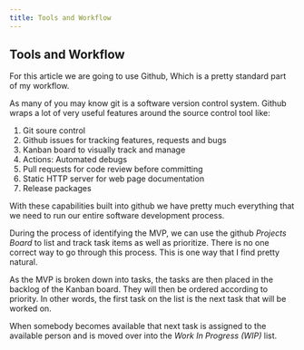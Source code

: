 ```yaml
---
title: Tools and Workflow
---
```


## Tools and Workflow

For this article we are going to use Github, Which is a pretty
standard part of my workflow.

As many of you may know git is a software version control system. 
Github wraps a lot of very useful features around the source control tool
like:

1. Git soure control
2. Github issues for tracking features, requests and bugs
3. Kanban board to visually track and manage
4. Actions: Automated debugs
5. Pull requests for code review before committing
6. Static HTTP server for web page documentation
7. Release packages

With these capabilities built into github we have pretty
much everything that we need to run our entire software development
process. 

During the process of identifying the MVP, we can use the github
*Projects Board* to list and track task items as well as prioritize. 
There is no one correct way to go through this process. This is one way
that I find pretty natural.

As the MVP is broken down into tasks, the tasks are then placed in the
backlog of the Kanban board. They will then be ordered according to
priority. In other words, the first task on the list is the next task
that will be worked on.

When somebody becomes available that next task is assigned to the
available person and is moved over into the *Work In Progress (WIP)*
list.
